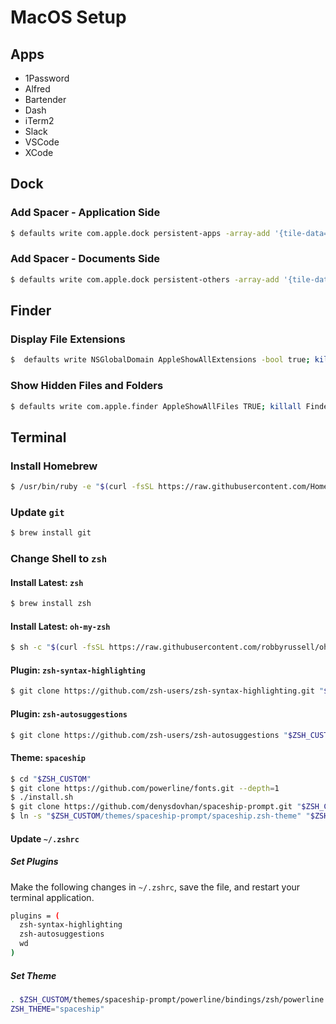 # MacOS Setup

## Apps

* 1Password
* Alfred
* Bartender
* Dash
* iTerm2
* Slack
* VSCode
* XCode

## Dock

### Add Spacer - Application Side 

```bash
$ defaults write com.apple.dock persistent-apps -array-add '{tile-data={}; tile-type="spacer-tile";}'; killall Dock
```

### Add Spacer - Documents Side

```bash
$ defaults write com.apple.dock persistent-others -array-add '{tile-data={}; tile-type="spacer-tile";}'; killall Dock
```

## Finder

### Display File Extensions

```bash
$  defaults write NSGlobalDomain AppleShowAllExtensions -bool true; killall Finder
```

### Show Hidden Files and Folders

```bash
$ defaults write com.apple.finder AppleShowAllFiles TRUE; killall Finder
```

## Terminal

### Install Homebrew

```bash
$ /usr/bin/ruby -e "$(curl -fsSL https://raw.githubusercontent.com/Homebrew/install/master/install)"
```

### Update `git`

```bash
$ brew install git
```

### Change Shell to `zsh`

#### Install Latest: `zsh`

```bash
$ brew install zsh
```

#### Install Latest: `oh-my-zsh`

```bash
$ sh -c "$(curl -fsSL https://raw.githubusercontent.com/robbyrussell/oh-my-zsh/master/tools/install.sh)"
```

#### Plugin: `zsh-syntax-highlighting`

```bash
$ git clone https://github.com/zsh-users/zsh-syntax-highlighting.git "$ZSH_CUSTOM/plugins/zsh-syntax-highlighting"
```

#### Plugin: `zsh-autosuggestions`

```bash
$ git clone https://github.com/zsh-users/zsh-autosuggestions "$ZSH_CUSTOM/plugins/zsh-autosuggestions"
```

#### Theme: `spaceship`

```bash
$ cd "$ZSH_CUSTOM"
$ git clone https://github.com/powerline/fonts.git --depth=1
$ ./install.sh
$ git clone https://github.com/denysdovhan/spaceship-prompt.git "$ZSH_CUSTOM/themes/spaceship-prompt"
$ ln -s "$ZSH_CUSTOM/themes/spaceship-prompt/spaceship.zsh-theme" "$ZSH_CUSTOM/themes/spaceship.zsh-theme"
```

#### Update `~/.zshrc`

##### Set Plugins

Make the following changes in `~/.zshrc`, save the file, and restart your terminal application.

```bash
plugins = (
  zsh-syntax-highlighting
  zsh-autosuggestions
  wd
)
```

##### Set Theme

```bash
. $ZSH_CUSTOM/themes/spaceship-prompt/powerline/bindings/zsh/powerline.zsh
ZSH_THEME="spaceship"
```




